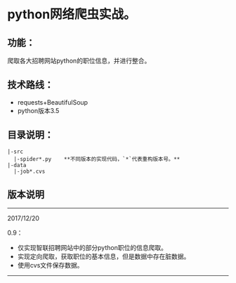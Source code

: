 # python网络爬虫实战。

## 功能：

爬取各大招聘网站python的职位信息，并进行整合。

## 技术路线：

- requests+BeautifulSoup
- python版本3.5


## 目录说明：

```
|-src
  |-spider*.py    **不同版本的实现代码，`*`代表重构版本号。**
|-data
  |-job*.cvs
```

## 版本说明

---

2017/12/20

0.9：

- 仅实现智联招聘网站中的部分python职位的信息爬取。
- 实现定向爬取，获取职位的基本信息，但是数据中存在脏数据。
- 使用cvs文件保存数据。


---
